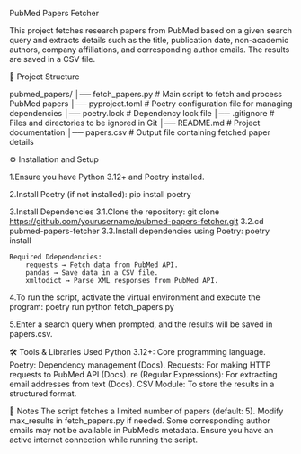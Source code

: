 PubMed Papers Fetcher

This project fetches research papers from PubMed based on a given search query and extracts details such as the title, publication date, non-academic authors, company affiliations, and corresponding author emails. The results are saved in a CSV file.


📁 Project Structure

pubmed_papers/
│── fetch_papers.py   # Main script to fetch and process PubMed papers
│── pyproject.toml    # Poetry configuration file for managing dependencies
│── poetry.lock       # Dependency lock file
│── .gitignore        # Files and directories to be ignored in Git
│── README.md         # Project documentation
│── papers.csv        # Output file containing fetched paper details


⚙️ Installation and Setup

1.Ensure you have Python 3.12+ and Poetry installed.

2.Install Poetry (if not installed):
    pip install poetry

3.Install Dependencies 
    3.1.Clone the repository:
        git clone https://github.com/yourusername/pubmed-papers-fetcher.git
    3.2.cd pubmed-papers-fetcher
    3.3.Install dependencies using Poetry:
        poetry install

    Required Ddependencies:
        requests → Fetch data from PubMed API.
        pandas → Save data in a CSV file.
        xmltodict → Parse XML responses from PubMed API.


4.To run the script, activate the virtual environment and execute the program:
    poetry run python fetch_papers.py

5.Enter a search query when prompted, and the results will be saved in papers.csv.



🛠️ Tools & Libraries Used
Python 3.12+: Core programming language.
Poetry: Dependency management (Docs).
Requests: For making HTTP requests to PubMed API (Docs).
re (Regular Expressions): For extracting email addresses from text (Docs).
CSV Module: To store the results in a structured format.


📝 Notes
The script fetches a limited number of papers (default: 5). Modify max_results in fetch_papers.py if needed.
Some corresponding author emails may not be available in PubMed’s metadata.
Ensure you have an active internet connection while running the script.
